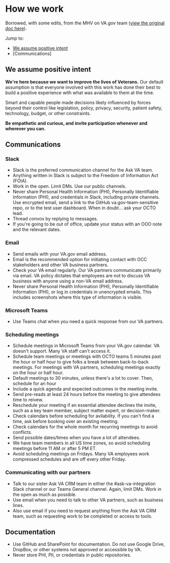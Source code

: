 # How we work
Borrowed, with some edits, from the MHV on VA.gov team ([view the original doc here](https://github.com/department-of-veterans-affairs/va.gov-team/blob/master/teams/health-products/health-portal/how-we-work.md)).

Jump to: 
- [We assume positive intent](#we-assume-positive-intent)
- [Communications]

## We assume positive intent
**We're here because we want to improve the lives of Veterans.** Our default assumption is that everyone involved with this work has done their best to build a positive experience with what was available to them at the time. 

Smart and capable people made decisions likely influenced by forces beyond their control like legislation, policy, privacy, security, patient safety, technology, budget, or other constraints.

**Be empathetic and curious, and invite participation whenever and wherever you can.**

## Communications
### Slack
- Slack is the preferred communication channel for the Ask VA team.
- Anything written in Slack is subject to the Freedom of Information Act (FOIA).
- Work in the open. Limit DMs. Use our public channels.
- Never share Personal Health Information (PHI), Personally Identifiable Information (PHI), and credentials in Slack, including private channels. Use encrypted email, send a link to the GitHub va.gov-team-sensitive repo, or to the test user dashboard. When in doubt... ask your OCTO lead.
- Thread convos by replying to messages.
- If you're going to be out of office, update your status with an OOO note and the relevant dates.

### Email
- Send emails with your VA.gov email address.
- Email is the recommended option for initiating contact with OCC stakeholders and other VA business partners.
- Check your VA email regularly. Our VA partners communicate primarily via email. VA policy dictates that employees are not to discuss VA business with anyone using a non-VA email address.
- Never share Personal Health Information (PHI), Personally Identifiable Information (PHI), or log in credentials in unencrypted emails.  This includes screenshots where this type of information is visible.

### Microsoft Teams
- Use Teams chat when you need a quick response from our VA partners.

### Scheduling meetings
- Schedule meetings in Microsoft Teams from your VA.gov calendar. VA doesn't support. Many VA staff can't access it.
- Schedule team meetings or meetings with OCTO teams 5 minutes past the hour or half hour to give folks a break between back-to-back meetings. For meetings with VA partners, scheduling meetings exactly on the hour or half hour.
- Default meetings to 30 minutes, unless there's a lot to cover. Then, schedule for an hour
- Include a quick agenda and expected outcomes in the meeting invite.
- Send pre-reads at least 24 hours before the meeting to give attendees time to reivew.
- Reschedule your meeting if an essential attendee declines the invite, such as a key team member, subject matter expert, or decision-maker.
- Check calendars before scheduling for avilability. If you can't find a time, ask before booking over an existing meeting.
- Check calendars for the whole month for recurring meetings to avoid conflicts.
- Send possible dates/times when you have a lot of attendees.
- We have team members in all US time zones, so avoid scheduling meetings before 11 AM or after 5 PM ET.
- Avoid scheduling meetings on Fridays. Many VA employees work compressed schedules and are off every other Friday.

### Communicating with our partners
- Talk to our sister Ask VA CRM team in either the #ask-va-integration Slack channel or our Teams General channel. Again, limit DMs. Work in the open as much as possible.
- Use email when you need to talk to other VA partners, such as business lines.
- Also use email if you need to request anything from the Ask VA CRM team, such as requesting work to be completed or access to tools.

## Documentation
- Use GitHub and SharePoint for documentation. Do not use Google Drive, DropBox, or other systems not approved or accessible by VA.
- Never store PHI, PII, or credentials in public repositories.
